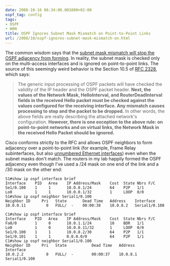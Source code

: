```yaml
---
date: 2008-10-16 06:34:00.001000+02:00
ospf_tag: config
tags:
- OSPF
- WAN
title: OSPF Ignores Subnet Mask Mismatch on Point-to-Point Links
url: /2008/10/ospf-ignores-subnet-mask-mismatch-on.html
---
```

The common wisdom says that the [subnet mask mismatch will stop the OSPF adjacency from forming](https://blog.ipspace.net/2008/10/troubleshooting-ospf-adjacencies.html). In reality, the subnet mask is checked only on the multi-access interfaces and is ignored on point-to-point links. The source of this seemingly weird behavior is the Section 10.5 of [RFC 2328](http://tools.ietf.org/html/rfc2328), which says:

> The generic input processing of OSPF packets will have checked the validity of the IP header and the OSPF packet header. **Next, the values of the Network Mask, HelloInterval, and RouterDeadInterval fields in the received Hello packet must be checked against the values configured for the receiving interface. Any mismatch causes processing to stop and the packet to be dropped.** In other words, the above fields are really describing the attached network\'s configuration. **However, there is one exception to the above rule: on point-to-point networks and on virtual links, the Network Mask in the received Hello Packet should be ignored.**
<!--more-->
Cisco conforms strictly to the RFC and allows OSPF neighbors to form adjacency over a point-to-point link (for example, Frame Relay subinterfaces, but also [unnumbered Ethernet interfaces](../series/unnumbered-interfaces.html)) even when the subnet masks don't match. The routers in my lab happily formed the OSPF adjacency even though I've used a /24 mask on one end of the link and a /30 mask on the other end:

``` code
S1#show ip ospf interface brief
Interface    PID   Area    IP Address/Mask    Cost  State Nbrs F/C
Se1/0.100    1     1       10.0.8.1/24        64    P2P   1/1
Lo0          1     1       10.0.0.1/32        1     LOOP  0/0
S1#show ip ospf neighbor Serial1/0.100
Neighbor ID     Pri   State       Dead Time   Address    Interface
10.0.0.11         0   FULL/  -    00:00:38    10.0.8.2   Serial1/0.100

C1#show ip ospf interface brief
Interface    PID   Area    IP Address/Mask    Cost  State Nbrs F/C
Fa0/0        1     0       10.0.1.1/24        10    BDR   1/1
Lo0          1     0       10.0.0.11/32       1     LOOP  0/0
Se1/0.100    1     1       10.0.8.2/30        64    P2P   1/1
Se1/0.101    1     1       0.0.0.0/0          64    P2P   1/1
C1#show ip ospf neighbor Serial1/0.100
Neighbor ID     Pri   State           Dead Time   Address         Interface
10.0.2.2          0   FULL/  -        00:00:37    10.0.8.1        Serial1/0.100
```
